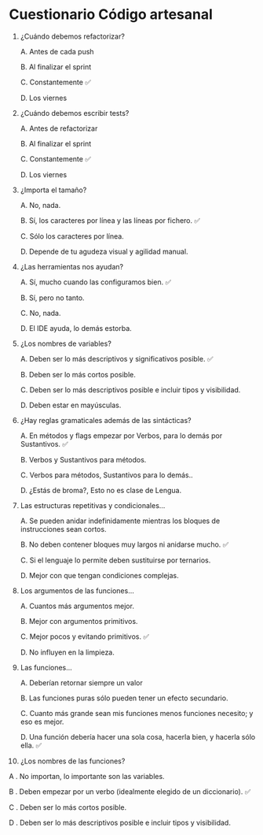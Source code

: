 # Cuestionario Código artesanal

1. ¿Cuándo debemos refactorizar?

   A. Antes de cada push

   B. Al finalizar el sprint

   C. Constantemente ✅

   D. Los viernes

2. ¿Cuándo debemos escribir tests?

   A. Antes de refactorizar

   B. Al finalizar el sprint

   C. Constantemente ✅

   D. Los viernes

3. ¿Importa el tamaño?

   A. No, nada.

   B. Sí, los caracteres por línea y las líneas por fichero. ✅

   C. Sólo los caracteres por línea.

   D. Depende de tu agudeza visual y agilidad manual.

4. ¿Las herramientas nos ayudan?

   A. Sí, mucho cuando las configuramos bien. ✅

   B. Sí, pero no tanto.

   C. No, nada.

   D. El IDE ayuda, lo demás estorba.

5. ¿Los nombres de variables?

   A. Deben ser lo más descriptivos y significativos posible. ✅

   B. Deben ser lo más cortos posible.

   C. Deben ser lo más descriptivos posible e incluir tipos y visibilidad.

   D. Deben estar en mayúsculas.

6. ¿Hay reglas gramaticales además de las sintácticas?

   A. En métodos y flags empezar por Verbos, para lo demás por Sustantivos. ✅

   B. Verbos y Sustantivos para métodos.

   C. Verbos para métodos, Sustantivos para lo demás..

   D. ¿Estás de broma?, Esto no es clase de Lengua.

7. Las estructuras repetitivas y condicionales...

   A. Se pueden anidar indefinidamente mientras los bloques de instrucciones sean cortos.

   B. No deben contener bloques muy largos ni anidarse mucho. ✅

   C. Si el lenguaje lo permite deben sustituirse por ternarios.

   D. Mejor con que tengan condiciones complejas.

8. Los argumentos de las funciones...

   A. Cuantos más argumentos mejor.

   B. Mejor con argumentos primitivos.

   C. Mejor pocos y evitando primitivos. ✅

   D. No influyen en la limpieza.

9. Las funciones...

   A. Deberían retornar siempre un valor

   B. Las funciones puras sólo pueden tener un efecto secundario.

   C. Cuanto más grande sean mis funciones menos funciones necesito; y eso es mejor.

   D. Una función debería hacer una sola cosa, hacerla bien, y hacerla sólo ella. ✅

10. ¿Los nombres de las funciones?

A . No importan, lo importante son las variables.

B . Deben empezar por un verbo (idealmente elegido de un diccionario). ✅

C . Deben ser lo más cortos posible.

D . Deben ser lo más descriptivos posible e incluir tipos y visibilidad.
